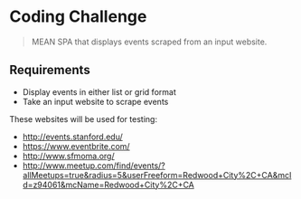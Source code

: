 # Coding Challenge
> MEAN SPA that displays events scraped from an input website.

## Requirements

* Display events in either list or grid format
* Take an input website to scrape events

These websites will be used for testing:
* http://events.stanford.edu/ 
* https://www.eventbrite.com/ 
* http://www.sfmoma.org/ 
* http://www.meetup.com/find/events/?allMeetups=true&radius=5&userFreeform=Redwood+City%2C+CA&mcId=z94061&mcName=Redwood+City%2C+CA 

